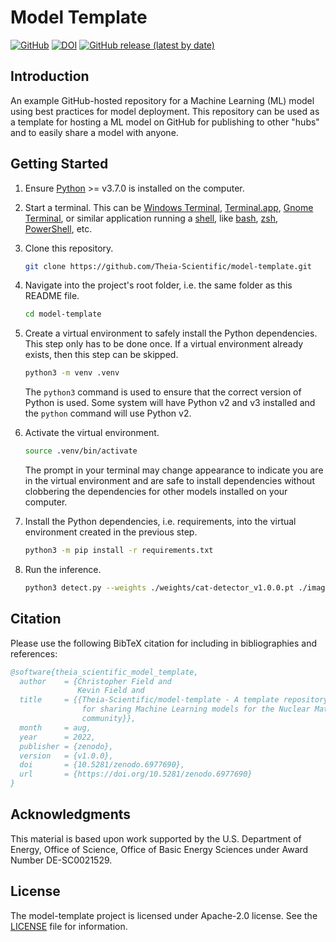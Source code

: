 # Model Template

[![GitHub](https://img.shields.io/github/license/Theia-Scientific/model-template)](https://github.com/Theia-Scientific/model-template/blob/main/LICENSE)
[![DOI](https://zenodo.org/badge/522758267.svg)](https://zenodo.org/badge/latestdoi/522758267)
[![GitHub release (latest by date)](https://img.shields.io/github/v/release/Theia-Scientific/model-template)](https://github.com/Theia-Scientific/model-template/releases)

## Introduction

An example GitHub-hosted repository for a Machine Learning (ML) model using best
practices for model deployment. This repository can be used as a template for
hosting a ML model on GitHub for publishing to other "hubs" and to easily share
a model with anyone.

## Getting Started

1. Ensure [Python] >= v3.7.0 is installed on the computer.
2. Start a terminal. This can be [Windows Terminal], [Terminal.app], [Gnome
   Terminal], or similar application running a [shell], like [bash], [zsh],
   [PowerShell], etc.
3. Clone this repository.

   ```sh
   git clone https://github.com/Theia-Scientific/model-template.git
   ```

4. Navigate into the project's root folder, i.e. the same folder as this README
   file.

   ```sh
   cd model-template
   ```

5. Create a virtual environment to safely install the Python dependencies. This
   step only has to be done once. If a virtual environment already exists, then
   this step can be skipped.

   ```sh
   python3 -m venv .venv
   ```

   The `python3` command is used to ensure that the correct version of Python is
   used. Some system will have Python v2 and v3 installed and the `python`
   command will use Python v2.

6. Activate the virtual environment.

   ```sh
   source .venv/bin/activate
   ```

   The prompt in your terminal may change appearance to indicate you are in the
   virtual environment and are safe to install dependencies without clobbering
   the dependencies for other models installed on your computer.

7. Install the Python dependencies, i.e. requirements, into the virtual
   environment created in the previous step.

   ```sh
   python3 -m pip install -r requirements.txt
   ```

8. Run the inference.

   ```sh
   python3 detect.py --weights ./weights/cat-detector_v1.0.0.pt ./images/cats.jpg
   ```

## Citation

Please use the following BibTeX citation for including in bibliographies and
references:

```bibtex
@software{theia_scientific_model_template,
  author    = {Christopher Field and
               Kevin Field and
  title     = {{Theia-Scientific/model-template - A template repository
                for sharing Machine Learning models for the Nuclear Materials
                community}},
  month     = aug,
  year      = 2022,
  publisher = {zenodo},
  version   = {v1.0.0},
  doi       = {10.5281/zenodo.6977690},
  url       = {https://doi.org/10.5281/zenodo.6977690}
}
```

## Acknowledgments

This material is based upon work supported by the U.S. Department of Energy,
Office of Science, Office of Basic Energy Sciences under Award Number
DE-SC0021529.

## License

The model-template project is licensed under Apache-2.0 license. See the
[LICENSE] file for information.

[bash]: https://www.gnu.org/software/bash/
[gnome terminal]: https://help.gnome.org/users/gnome-terminal/stable/
[license]: https://github.com/Theia-Scientific/model-template/blob/main/LICENSE
[powershell]: https://docs.microsoft.com/en-us/powershell/
[python]: https://www.python.org/
[shell]: https://en.wikipedia.org/wiki/Shell_%28computing%29
[terminal.app]: https://support.apple.com/guide/terminal/welcome/mac
[windows terminal]: https://github.com/Microsoft/Terminal
[zsh]: https://www.zsh.org/
